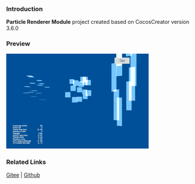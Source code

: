 ### Introduction
**Particle Renderer Module** project created based on CocosCreator version 3.6.0

### Preview
![image](../../../gif/202203/2022030540.gif)

### Related Links
[Gitee](https://gitee.com/mirrors_cocos-creator/test-cases-3d/blob/v3.0/assets/cases/particle) | [Github](https://github.com/cocos-creator/test-cases-3d/blob/v3.0/assets/cases/particle)